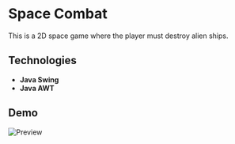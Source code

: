 # Space Combat

This is a 2D space game where the player must destroy alien ships.

## Technologies

- **Java Swing**
- **Java AWT**

## Demo
![Preview](Space-Combat/preview/preview.gif)
